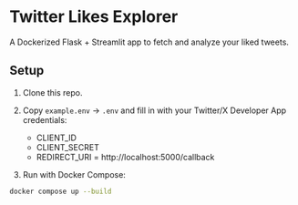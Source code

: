 # Twitter Likes Explorer

A Dockerized Flask + Streamlit app to fetch and analyze your liked tweets.

## Setup

1. Clone this repo.
2. Copy `example.env` → `.env` and fill in with your Twitter/X Developer App credentials:
   - CLIENT_ID
   - CLIENT_SECRET
   - REDIRECT_URI = http://localhost:5000/callback

3. Run with Docker Compose:

```bash
docker compose up --build

